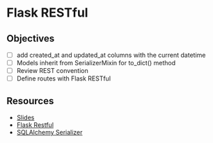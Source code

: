# Flask RESTful
## Objectives
- [ ] add created_at and updated_at columns with the current datetime
- [ ] Models inherit from SerializerMixin for to_dict() method
- [ ] Review REST convention
- [ ] Define routes with Flask RESTful

## Resources
- [Slides](https://docs.google.com/presentation/d/1Dlxadg4t2MqIw4Abgr_Vw_CUQliphm-AdJ3eQtUu4sQ/edit#slide=id.p)
- [Flask Restful](https://flask-restful.readthedocs.io/en/latest/)
- [SQLAlchemy Serializer](https://pypi.org/project/SQLAlchemy-serializer/)